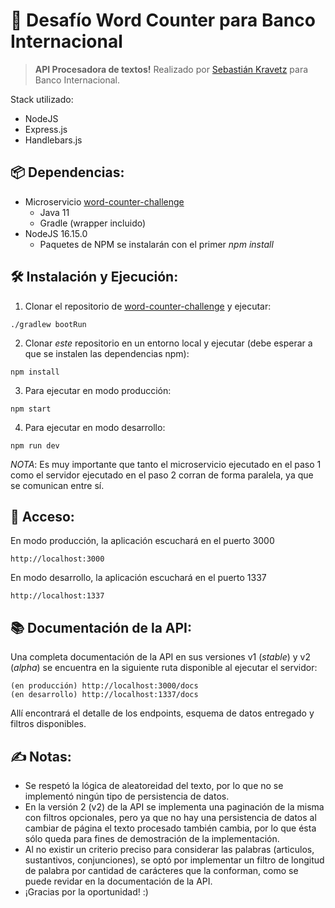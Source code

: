 # 🚀 Desafío Word Counter para Banco Internacional

> **API Procesadora de textos!**
> Realizado por [Sebastián Kravetz](mailto:sebastiankravetz@icloud.com) para Banco Internacional.

Stack utilizado:

- NodeJS
- Express.js
- Handlebars.js

## 📦 Dependencias:

- Microservicio [word-counter-challenge](https://github.com/bi-lriveros/word-counter-challenge/)
  - Java 11
  - Gradle (wrapper incluido)
- NodeJS 16.15.0
  - Paquetes de NPM se instalarán con el primer _npm install_

## 🛠 Instalación y Ejecución:

1. Clonar el repositorio de [word-counter-challenge](https://github.com/bi-lriveros/word-counter-challenge/) y ejecutar:

```
./gradlew bootRun
```

2. Clonar _este_ repositorio en un entorno local y ejecutar (debe esperar a que se instalen las dependencias npm):

```
npm install
```

3. Para ejecutar en modo producción:

```
npm start
```

4. Para ejecutar en modo desarrollo:

```
npm run dev
```

_NOTA_: Es muy importante que tanto el microservicio ejecutado en el paso 1 como el servidor ejecutado en el paso 2 corran de forma paralela, ya que se comunican entre sí.

## 🔐 Acceso:

En modo producción, la aplicación escuchará en el puerto 3000

```
http://localhost:3000
```

En modo desarrollo, la aplicación escuchará en el puerto 1337

```
http://localhost:1337
```

## 📚 Documentación de la API:

Una completa documentación de la API en sus versiones v1 (_stable_) y v2 (_alpha_) se encuentra en la siguiente ruta disponible al ejecutar el servidor:

```
(en producción) http://localhost:3000/docs
(en desarrollo) http://localhost:1337/docs
```

Allí encontrará el detalle de los endpoints, esquema de datos entregado y filtros disponibles.

## ✍️ Notas:

- Se respetó la lógica de aleatoreidad del texto, por lo que no se implementó ningún tipo de persistencia de datos.
- En la versión 2 (v2) de la API se implementa una paginación de la misma con filtros opcionales, pero ya que no hay una persistencia de datos al cambiar de página el texto procesado también cambia, por lo que ésta sólo queda para fines de demostración de la implementación.
- Al no existir un criterio preciso para considerar las palabras (articulos, sustantivos, conjunciones), se optó por implementar un filtro de longitud de palabra por cantidad de carácteres que la conforman, como se puede revidar en la documentación de la API.
- ¡Gracias por la oportunidad! :)
